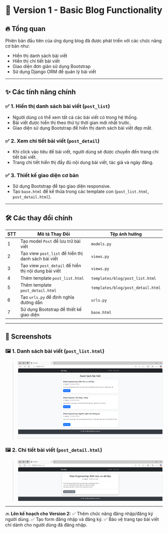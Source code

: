 # 📌 Version 1 - Basic Blog Functionality

## 🔥 Tổng quan
Phiên bản đầu tiên của ứng dụng blog đã được phát triển với các chức năng cơ bản như:
- Hiển thị danh sách bài viết
- Hiển thị chi tiết bài viết
- Giao diện đơn giản sử dụng Bootstrap
- Sử dụng Django ORM để quản lý bài viết

---

## ✨ Các tính năng chính

### ✅ 1. Hiển thị danh sách bài viết (`post_list`)
- Người dùng có thể xem tất cả các bài viết có trong hệ thống.
- Bài viết được hiển thị theo thứ tự thời gian mới nhất trước.
- Giao diện sử dụng Bootstrap để hiển thị danh sách bài viết đẹp mắt.

### ✅ 2. Xem chi tiết bài viết (`post_detail`)
- Khi click vào tiêu đề bài viết, người dùng sẽ được chuyển đến trang chi tiết bài viết.
- Trang chi tiết hiển thị đầy đủ nội dung bài viết, tác giả và ngày đăng.

### ✅ 3. Thiết kế giao diện cơ bản
- Sử dụng Bootstrap để tạo giao diện responsive.
- Tạo `base.html` để kế thừa trong các template con (`post_list.html`, `post_detail.html`).

---

## 🛠️ Các thay đổi chính
| STT | Mô tả Thay Đổi | Tệp ảnh hưởng |
|----|----------------|--------------|
| 1 | Tạo model `Post` để lưu trữ bài viết | `models.py` |
| 2 | Tạo view `post_list` để hiển thị danh sách bài viết | `views.py` |
| 3 | Tạo view `post_detail` để hiển thị nội dung bài viết | `views.py` |
| 4 | Thêm template `post_list.html` | `templates/blog/post_list.html` |
| 5 | Thêm template `post_detail.html` | `templates/blog/post_detail.html` |
| 6 | Tạo `urls.py` để định nghĩa đường dẫn | `urls.py` |
| 7 | Sử dụng Bootstrap để thiết kế giao diện | `base.html` |

---

## 📸 Screenshots

### 🖼️ 1. Danh sách bài viết (`post_list.html`)
> ![alt text](Screenshot_v1_1.png)

### 🖼️ 2. Chi tiết bài viết (`post_detail.html`)
> ![alt text](Screenshot_v1_2.png)

---

🔜 **Lên kế hoạch cho Version 2:**
✅ Thêm chức năng đăng nhập/đăng ký người dùng.
✅ Tạo form đăng nhập và đăng ký.
✅ Bảo vệ trang tạo bài viết chỉ dành cho người dùng đã đăng nhập.

